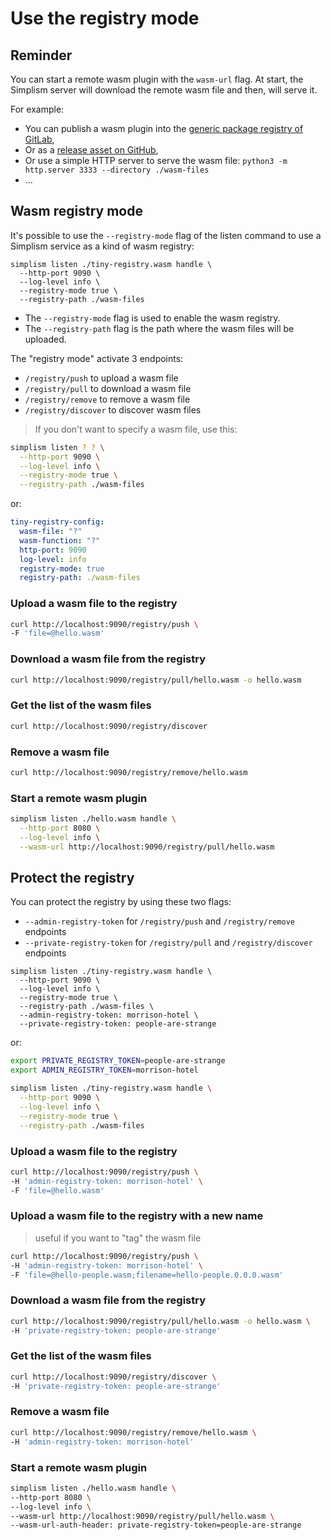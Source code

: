# Use the registry mode

## Reminder

You can start a remote wasm plugin with the `wasm-url` flag. At start, the Simplism server will download the remote wasm file and then, will serve it.

For example:
  - You can publish a wasm plugin into the [generic package registry of GitLab](https://docs.gitlab.com/ee/user/packages/generic_packages/), 
  - Or as a [release asset on GitHub](https://docs.github.com/en/rest/releases/assets),
  - Or use a simple HTTP server to serve the wasm file: `python3 -m http.server 3333 --directory ./wasm-files`
  - ...

## Wasm registry mode

It's possible to use the `--registry-mode` flag of the listen command to use a Simplism service as a kind of wasm registry:

```shell
simplism listen ./tiny-registry.wasm handle \
  --http-port 9090 \
  --log-level info \
  --registry-mode true \
  --registry-path ./wasm-files
```

- The `--registry-mode` flag is used to enable the wasm registry.
- The `--registry-path` flag is the path where the wasm files will be uploaded.

The "registry mode" activate 3 endpoints:
  - `/registry/push` to upload a wasm file
  - `/registry/pull` to download a wasm file
  - `/registry/remove` to remove a wasm file
  - `/registry/discover` to discover wasm files

> If you don't want to specify a wasm file, use this:

```bash
simplism listen ? ? \
  --http-port 9090 \
  --log-level info \
  --registry-mode true \
  --registry-path ./wasm-files
```

or:

```yaml
tiny-registry-config:
  wasm-file: "?"
  wasm-function: "?"
  http-port: 9090
  log-level: info
  registry-mode: true
  registry-path: ./wasm-files
```

### Upload a wasm file to the registry

```bash
curl http://localhost:9090/registry/push \
-F 'file=@hello.wasm'
```

### Download a wasm file from the registry

```bash
curl http://localhost:9090/registry/pull/hello.wasm -o hello.wasm
```

### Get the list of the wasm files

```bash
curl http://localhost:9090/registry/discover
```

### Remove a wasm file

```bash
curl http://localhost:9090/registry/remove/hello.wasm
```

### Start a remote wasm plugin

```bash
simplism listen ./hello.wasm handle \
  --http-port 8080 \
  --log-level info \
  --wasm-url http://localhost:9090/registry/pull/hello.wasm
```

## Protect the registry

You can protect the registry by using these two flags:
- `--admin-registry-token` for `/registry/push` and `/registry/remove` endpoints
- `--private-registry-token` for `/registry/pull` and `/registry/discover` endpoints

```shell
simplism listen ./tiny-registry.wasm handle \
  --http-port 9090 \
  --log-level info \
  --registry-mode true \
  --registry-path ./wasm-files \
  --admin-registry-token: morrison-hotel \
  --private-registry-token: people-are-strange
```

or:

```bash
export PRIVATE_REGISTRY_TOKEN=people-are-strange
export ADMIN_REGISTRY_TOKEN=morrison-hotel

simplism listen ./tiny-registry.wasm handle \
  --http-port 9090 \
  --log-level info \
  --registry-mode true \
  --registry-path ./wasm-files
```

### Upload a wasm file to the registry

```bash
curl http://localhost:9090/registry/push \
-H 'admin-registry-token: morrison-hotel' \
-F 'file=@hello.wasm'
```

### Upload a wasm file to the registry with a new name
> useful if you want to "tag" the wasm file

```bash
curl http://localhost:9090/registry/push \
-H 'admin-registry-token: morrison-hotel' \
-F 'file=@hello-people.wasm;filename=hello-people.0.0.0.wasm'
```

### Download a wasm file from the registry

```bash
curl http://localhost:9090/registry/pull/hello.wasm -o hello.wasm \
-H 'private-registry-token: people-are-strange'
```

### Get the list of the wasm files

```bash
curl http://localhost:9090/registry/discover \
-H 'private-registry-token: people-are-strange'
```

### Remove a wasm file

```bash
curl http://localhost:9090/registry/remove/hello.wasm \
-H 'admin-registry-token: morrison-hotel'
```

### Start a remote wasm plugin

```bash
simplism listen ./hello.wasm handle \
--http-port 8080 \
--log-level info \
--wasm-url http://localhost:9090/registry/pull/hello.wasm \
--wasm-url-auth-header: private-registry-token=people-are-strange
```

